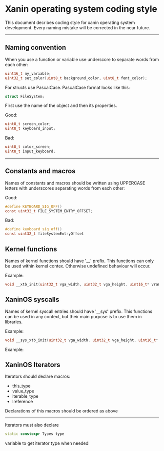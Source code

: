 # Xanin operating system coding style

This document decribes coding style for xanin operating system development.
Every naming mistake will be corrected in the near future.

---

## Naming convention

When you use a function or variable use underscore to separate words from each other:

```c
uint16_t my_variable;
uint32_t set_color(uint8_t background_color, uint8_t font_color);
```

For structs use PascalCase.
PascalCase format looks like this:

```c
struct FileSystem;
```

First use the name of the object and then its properties.

Good:

```c
uint8_t screen_color;
uint8_t keyboard_input;
```

Bad:

```c
uint8_t color_screen;
uint8_t input_keyboard;
```

---

## Constants and macros

Names of constants and macros should be written using UPPERCASE letters with underscores separating words from each other:

Good:

```c
#define KEYBOARD_SIG_OFF()
const uint32_t FILE_SYSTEM_ENTRY_OFFSET;
```
Bad:
```c
#define keyboard_sig_off()
const uint32_t fileSystemEntryOffset
```

## Kernel functions

Names of kernel functions should have '__' prefix. This functions can only be used
within kernel contex. Otherwise undefined behaviour will occur.

Example:

```c
void __xtb_init(uint32_t vga_width, uint32_t vga_height, uint16_t* vram);
```

## XaninOS syscalls

Names of kernel syscall entries should have '__sys' prefix. This functions can be used 
in any context, but their main purpose is to use them in libraries.

Example:

```c
void __sys_xtb_init(uint32_t vga_width, uint32_t vga_height, uint16_t* vram);
```
Example:

## XaninOS Iterators 

Iterators should declare macros: 

- this_type 
- value_type
- iterable_type 
- lreference

Declarations of this macros should be ordered as above

---

Iterators must also declare 
```cpp
static constexpr Types type
```
variable to get iterator type when needed
